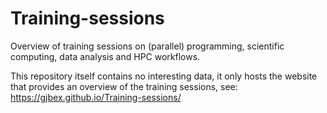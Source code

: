 # Training-sessions

Overview of training sessions on (parallel) programming, scientific
computing, data analysis and HPC workflows.

This repository itself contains no interesting data, it only hosts the 
website that provides an overview of the training sessions, see:
https://gjbex.github.io/Training-sessions/
